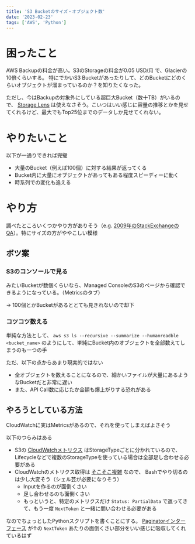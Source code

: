 ```yaml
---
title: 'S3 Bucketのサイズ・オブジェクト数'
date: '2023-02-23'
tags: ['AWS', 'Python']
---
```


困ったこと
========

AWS Backupの料金が高い。S3のStorageの料金が0.05 USD/月 で、Glacierの10倍くらいする。
特にでかいS3 Bucketがあったりして、どのBucketにどのくらいオブジェクトが溜まっているのか？を知りたくなった。

ただし、今はBackupの対象外にしている超巨大Bucket（数十TB）がいるので、 [Storage Lens](https://aws.amazon.com/jp/blogs/news/s3-storage-lens/) は使えなさそう。こいつはいい感じに容量の推移とかを見せてくれるけど、最大でもTop25位までのデータしか見せてくれない。

やりたいこと
==========

以下が一通りできれば完璧

* 大量のBucket（例えば100個）に対する結果が返ってくる
* Bucket内に大量にオブジェクトがあってもある程度スピーディーに動く
* 時系列での変化も追える

やり方
=====

調べたところいくつかやり方がありそう（e.g. [2009年のStackExchangeのQA](https://serverfault.com/q/84815)）。特にサイズの方がややこしい模様

ボツ案
-----

### S3のコンソールで見る

みたいBucketが数個くらいなら、Managed ConsoleのS3のページから確認できるようになっている。（Metricsのタブ）

→ 100個とかBucketがあるととても見きれないので却下

### コツコツ数える

単純な方法として、 `aws s3 ls --recursive --summarize --humanreadble <bucket_name>` のようにして、単純にBucket内のオブジェクトを全部数えてしまうのも一つの手

ただ、以下の点からあまり現実的ではない

* 全オブジェクトを数えることになるので、細かいファイルが大量にあるようなBucketだと非常に遅い
* また、API Call数に応じたか金額も爆上がりする恐れがある

やろうとしている方法
----------------

CloudWatchに実はMetricsがあるので、それを使ってしまえばよさそう

以下のつらみはある

* S3の [CloudWatchメトリクス](https://docs.aws.amazon.com/ja_jp/AmazonS3/latest/userguide/metrics-dimensions.html) はStorageTypeごとに分かれているので、Lifecycleなどで複数のStorageTypeを使っている場合は全部足し合わせる必要がある
* CloudWatchのメトリクス取得は [そこそこ複雑](https://docs.aws.amazon.com/cli/latest/reference/cloudwatch/get-metric-data.html) なので、
  Bashでやり切るのは少し大変そう（シェル芸が必要になりそう）
  * Inputを作るのが面倒くさい
  * 足し合わせるのも面倒くさい
  * もっというと、特定のメトリクスだけ `Status: PartialData` で返ってきて、もう一度 `NextToken` と一緒に問い合わせる必要がある

なのでちょっとしたPythonスクリプトを書くことにする。 [Paginatorインターフェース](https://boto3.amazonaws.com/v1/documentation/api/latest/guide/paginators.html) が↑の `NextToken` あたりの面倒くさい部分をいい感じに吸収してくれているはず

